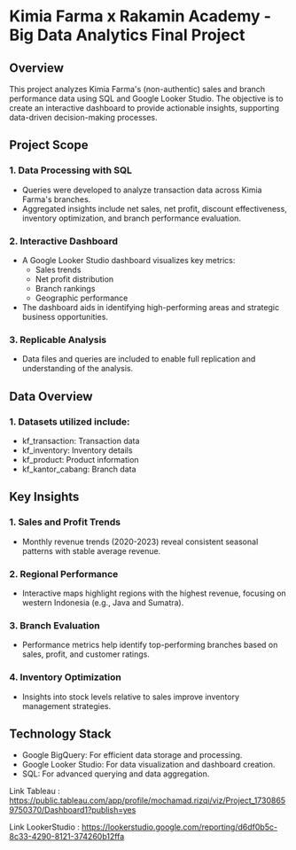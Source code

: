 # Kimia Farma x Rakamin Academy - Big Data Analytics Final Project

## Overview
This project analyzes Kimia Farma's (non-authentic) sales and branch performance data using SQL and Google Looker Studio. The objective is to create an interactive dashboard to provide actionable insights, supporting data-driven decision-making processes.

## Project Scope
### 1. Data Processing with SQL
- Queries were developed to analyze transaction data across Kimia Farma's branches.
- Aggregated insights include net sales, net profit, discount effectiveness, inventory optimization, and branch performance evaluation.
### 2. Interactive Dashboard 
- A Google Looker Studio dashboard visualizes key metrics:
    - Sales trends
    - Net profit distribution
    - Branch rankings
    - Geographic performance
- The dashboard aids in identifying high-performing areas and strategic business opportunities.
### 3. Replicable Analysis
- Data files and queries are included to enable full replication and understanding of the analysis.

## Data Overview
### 1. Datasets utilized include:
- kf_transaction: Transaction data
- kf_inventory: Inventory details
- kf_product: Product information
- kf_kantor_cabang: Branch data

## Key Insights
### 1. Sales and Profit Trends
- Monthly revenue trends (2020-2023) reveal consistent seasonal patterns with stable average revenue.
### 2. Regional Performance
- Interactive maps highlight regions with the highest revenue, focusing on western Indonesia (e.g., Java and Sumatra).
### 3. Branch Evaluation
- Performance metrics help identify top-performing branches based on sales, profit, and customer ratings.
### 4. Inventory Optimization
- Insights into stock levels relative to sales improve inventory management strategies.

## Technology Stack
- Google BigQuery: For efficient data storage and processing.
- Google Looker Studio: For data visualization and dashboard creation.
- SQL: For advanced querying and data aggregation.



Link Tableau : https://public.tableau.com/app/profile/mochamad.rizqi/viz/Project_17308659750370/Dashboard1?publish=yes

Link LookerStudio : https://lookerstudio.google.com/reporting/d6df0b5c-8c33-4290-8121-374260b12ffa
